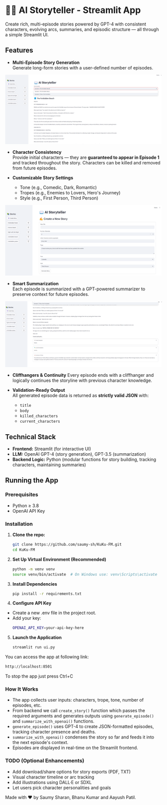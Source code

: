 # 🧙‍♂️ AI Storyteller - Streamlit App

Create rich, multi-episode stories powered by GPT-4 with consistent characters, evolving arcs, summaries, and episodic structure — all through a simple Streamlit UI.


## Features

-  **Multi-Episode Story Generation**  
  Generate long-form stories with a user-defined number of episodes.

![episodes UI](images/episodes.png)

-  **Character Consistency**  
  Provide initial characters — they are **guaranteed to appear in Episode 1** and tracked throughout the story. Characters can be killed and removed from future episodes.


- **Customizable Story Settings**
  - Tone (e.g., Comedic, Dark, Romantic)
  - Tropes (e.g., Enemies to Lovers, Hero's Journey)
  - Style (e.g., First Person, Third Person)

![frontend UI](images/create%20story%20ui.png)

- **Smart Summarization**  
  Each episode is summarized with a GPT-powered summarizer to preserve context for future episodes.

![summary UI](images/summary.png)

-  **Cliffhangers & Continuity**
  Every episode ends with a cliffhanger and logically continues the storyline with previous character knowledge.

- **Validation-Ready Output**  
  All generated episode data is returned as **strictly valid JSON** with:
  - `title`
  - `body`
  - `killed_characters`
  - `current_characters`

## Technical Stack

- **Frontend:** Streamlit (for interactive UI)
- **LLM:** OpenAI GPT-4 (story generation), GPT-3.5 (summarization)
- **Backend Logic:** Python (modular functions for story building, tracking characters, maintaining summaries)

##  Running the App

###  Prerequisites

- Python ≥ 3.8
- OpenAI API Key

###  Installation

1. **Clone the repo:**

   ```bash
   git clone https://github.com/saumy-sh/KuKu-FM.git
   cd KuKu-FM

2. **Set Up Virtual Environment (Recommended)**
    ```bash
    python -m venv venv
    source venv/bin/activate  # On Windows use: venv\Scripts\activate
    ```
3. **Install Dependencies**
    ```bash
    pip install -r requirements.txt
    ```

4. **Configure API Key**
- Create a new .env file in the project root.
- Add your key:
    ```bash
    OPENAI_API_KEY=your-api-key-here
    ```
5. **Launch the Application**
    ```bash
    streamlit run ui.py
    ```

You can access the app at following link:
```bash
http://localhost:8501
```
To stop the app just press Ctrl+C


###  How It Works
- The app collects user inputs: characters, trope, tone, number of episodes, etc.
- From backend we call `create_story()` function which passes the required arguments and generates outputs using `generate_episode()` and `summarize_with_openai()` functions.
- `generate_episode()` uses GPT-4 to create JSON-formatted episodes, tracking character presence and deaths.
- `summarize_with_openai()` condenses the story so far and feeds it into the next episode's context.
- Episodes are displayed in real-time on the Streamlit frontend.


###  TODO (Optional Enhancements)
- Add download/share options for story exports (PDF, TXT)
- Visual character timeline or arc tracking
- Add illustrations using DALL·E or SDXL
- Let users pick character personalities and goals

Made with ❤️ by Saumy Sharan, Bhanu Kumar and Aayush Patil.
